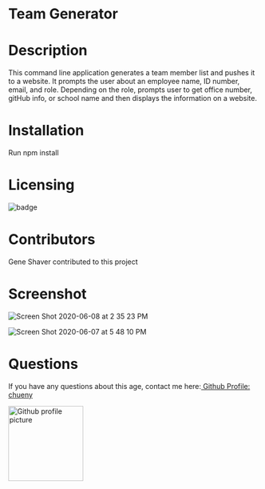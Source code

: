 # Team Generator
 
# Description
This command line application generates a team member list and pushes it to a website.  It prompts the user about an employee name, ID number, email, and role.  Depending on the role, prompts user to get office number, gitHub info, or school name and then displays the information on a website.
 
# Installation
Run npm install

# Licensing
<img src="https://img.shields.io/badge/License-${data.license}-blue" alt="badge">

# Contributors
Gene Shaver contributed to this project 

# Screenshot
![Screen Shot 2020-06-08 at 2 35 23 PM](https://user-images.githubusercontent.com/17972802/84073123-dbbc6680-a995-11ea-82bf-0f283232119f.png)

![Screen Shot 2020-06-07 at 5 48 10 PM](https://user-images.githubusercontent.com/17972802/84073174-ebd44600-a995-11ea-86b3-df5b9d176176.png)

# Questions

 If you have any questions about this age, contact me here:<a href="https://github.com/chueny"> Github Profile: chueny</a>

<img src="https://avatars1.githubusercontent.com/u/17972802?v=4" alt="Github profile picture" width="150">
